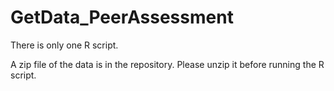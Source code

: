 # GetData_PeerAssessment

There is only one R script.

A zip file of the data is in the repository. Please unzip it before running the R script.
